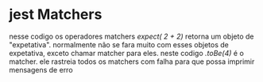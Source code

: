 # jest Matchers

nesse codigo os operadores matchers *expect( 2 + 2)* retorna um objeto de
"expetativa". normalmente não se fara muito com esses objetos de expetativa,
exceto chamar matcher para eles. neste codigo *.toBe(4)* é o matcher. ele rastreia todos os matchers com falha para que possa imprimir mensagens de erro